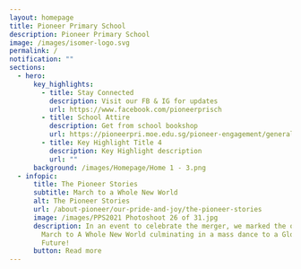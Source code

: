 ```yaml
---
layout: homepage
title: Pioneer Primary School
description: Pioneer Primary School
image: /images/isomer-logo.svg
permalink: /
notification: ""
sections:
  - hero:
      key_highlights:
        - title: Stay Connected
          description: Visit our FB & IG for updates
          url: https://www.facebook.com/pioneerprisch
        - title: School Attire
          description: Get from school bookshop
          url: https://pioneerpri.moe.edu.sg/pioneer-engagement/general-information/school-services
        - title: Key Highlight Title 4
          description: Key Highlight description
          url: ""
      background: /images/Homepage/Home 1 - 3.png
  - infopic:
      title: The Pioneer Stories
      subtitle: March to a Whole New World
      alt: The Pioneer Stories
      url: /about-pioneer/our-pride-and-joy/the-pioneer-stories
      image: /images/PPS2021 Photoshoot 26 of 31.jpg
      description: In an event to celebrate the merger, we marked the occasion with a
        March to A Whole New World culminating in a mass dance to a Glorious
        Future!
      button: Read more
---
```


